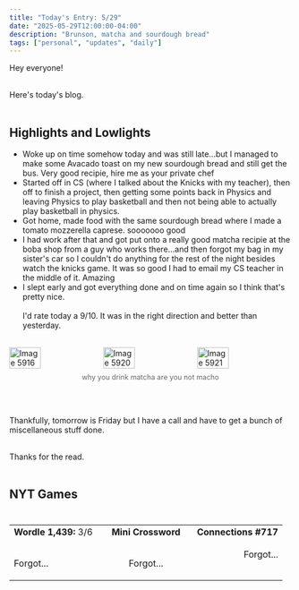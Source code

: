 ```yaml
---
title: "Today's Entry: 5/29"
date: "2025-05-29T12:00:00-04:00"
description: "Brunson, matcha and sourdough bread"
tags: ["personal", "updates", "daily"]
---
```


Hey everyone!<br /><br />

Here's today's blog.<br /><br />
## Highlights and Lowlights<br />

* Woke up on time somehow today and was still late...but I managed to make some Avacado toast on my new sourdough bread and still get the bus. Very good recipie, hire me as your private chef
* Started off in CS (where I talked about the Knicks with my teacher), then off to finish a project, then getting some points back in Physics and leaving Physics to play basketball and then not being able to actually play basketball in physics.
* Got home, made food with the same sourdough bread where I made a tomato mozzerella caprese. sooooooo good
* I had work after that and got put onto a really good matcha recipie at the boba shop from a guy who works there...and then forgot my bag in my sister's car so I couldn't do anything for the rest of the night besides watch the knicks game. It was so good I had to email my CS teacher in the middle of it. Amazing
* I slept early and got everything done and on time again so I think that's pretty nice.
<br /><br />
I'd rate today a 9/10. It was in the right direction and better than yesterday.
<br /><br />

<div style="display: flex; gap: 0;">
<img src="/photos/IMG_5916.JPG" alt="Image 5916" style="width: 33.3%; height: auto;" />
<img src="/photos/IMG_5920.JPG" alt="Image 5920" style="width: 33.3%; height: auto;" />
<img src="/photos/IMG_5921.JPG" alt="Image 5921" style="width: 33.3%; height: auto;" />
</div>
<p style="text-align: center; font-size: 0.9em; color: #666; margin-top: 8px;">why you drink matcha are you not macho</p><br /><br />


Thankfully, tomorrow is Friday but I have a call and have to get a bunch of miscellaneous stuff done.<br /><br />

Thanks for the read.<br /><br />

## NYT Games<br /><br />

<table width="100%" cellspacing="0" cellpadding="0" style="white-space: nowrap;">
<tr>
<td width="33%" align="left" style="vertical-align: top;">
<strong>Wordle 1,439:</strong> 3/6<br /><br />

Forgot...
</td>
<td width="33%" style="text-align: center; vertical-align: top;">
<strong>Mini Crossword</strong><br /><br />

Forgot...<br />
</td>
<td width="33%" align="right" style="vertical-align: top;">
<strong>Connections #717</strong><br /><br />
Forgot...
</td>
</tr>
</table>

